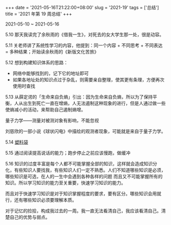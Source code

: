 +++
date = '2021-05-16T21:22:00+08:00'
slug = '2021-19'
tags = ['总结']
title = '2021 年第 19 周总结'
+++

2021-05-10 ~ 2021-05-16

5.10 那天我读完了余秋雨的《借我一生》，对死去的女大学生那一处，很是动容。

5.11 关老师讲了系统性学习的内容，他提到：同一个内容 + 不同思考 + 不同表达 = 多种结果；开始读余秋雨的《新版文化苦旅》

5.12 想到构建知识体系的思路：

- 网络中能够找到的，记下它的地址即可
- 如果各地址处的知识点过于杂乱，则需要亲自整理，使其更有条理，方便再次使用时查找

5.13 从薛定谔的「生命来自负熵」引出：因为生命来自负熵，所以为了保持平衡，人从出生到死亡一直在增熵，人无法遏制这种现象的进行，但是人通过做一些使熵减小的活动，来帮助自己遏制熵增。

量子力学——测量对被测对象有影响，不能忽视

刘慈欣的一部小说《球状闪电》中描绘的观测者现象，可能就是来自于量子力学。

5.14 [塑料袋](/poetry/plastic-bag/)

5.15 通过阅读提高说话的能力；跑步停止之前应该慢跑，做缓冲

5.16 知识的过度丰富是每个人都不可能掌握全部的知识，这样就会造成知识分化，有些知识人要找我，有些知识人们一定不熟悉。人们不知道哪些知识是必须，哪些知识是可选，在人的一生中会遇到各种各样的问题 而且又不可能掌握所有的知识。所以学习知识的能力至关重要，快速学习知识的能力。

而且对于快速学习知识是对于知识掌握程度的要求，要有区分。哪些知识会用就行，还有哪些知识必须要理解本质。

对于记忆的捡拾，构成我过去的一周。我一直无法看清自己，我应该看清自己。清楚自己的优势与弱点。
